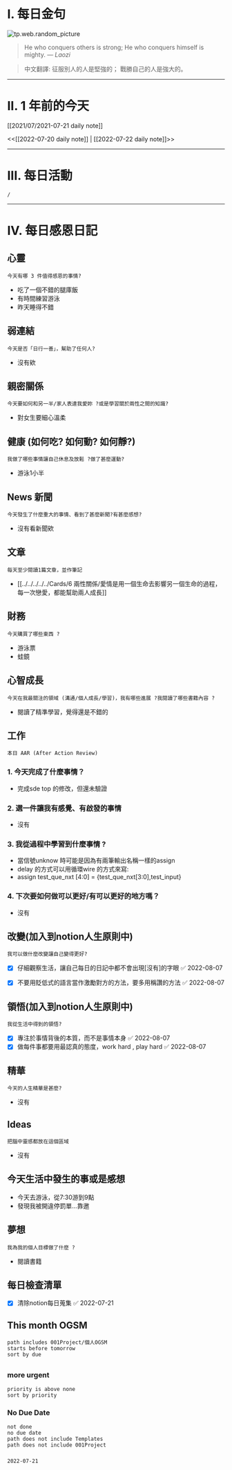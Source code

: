 # I. 每日金句
![tp.web.random_picture](https://images.unsplash.com/photo-1657635495653-72d14e0c2f06?crop=entropy&cs=tinysrgb&fit=crop&fm=jpg&h=1080&ixid=MnwxfDB8MXxyYW5kb218MHx8fHx8fHx8MTY1ODQxMDQ2NQ&ixlib=rb-1.2.1&q=80&w=1920) <br>
> He who conquers others is strong; He who conquers himself is mighty.
> — <cite>Laozi</cite>

>中文翻譯:
>征服別人的人是堅強的； 戰勝自己的人是強大的。
---

# II. 1 年前的今天
[[2021/07/2021-07-21 daily note]]

<<[[2022-07-20 daily note]] | [[2022-07-22 daily note]]>>

---
# III. 每日活動
```ActivityHistory
/

```

---
# IV. 每日感恩日記
## 心靈
```note-brown
今天有哪 3 件值得感恩的事情?
```
- 吃了一個不錯的腿庫飯
- 有時間練習游泳
- 昨天睡得不錯

## 弱連結
```note-brown
今天是否「日行一善」，幫助了任何人?
```
- 沒有欸

## 親密關係
```note-brown
今天要如何和另一半/家人表達我愛妳 ?或是學習關於兩性之間的知識?
```
- 對女生要細心溫柔

## 健康 (如何吃? 如何動? 如何靜?)
```note-brown
我做了哪些事情讓自己休息及放鬆 ?做了甚麼運動?
```
- 游泳1小半

## News 新聞
```note-brown
今天發生了什麼重大的事情、看到了甚麼新聞?有甚麼感想?
```
- 沒有看新聞欸

## 文章
```note-brown
每天至少閱讀1篇文章，並作筆記
```
- [[../../../../../Cards/6 兩性關係/愛情是用一個生命去影響另一個生命的過程，每一次戀愛，都能幫助兩人成長]]

## 財務
```note-brown
今天購買了哪些東西 ?
```
- 游泳票
- 蛙鏡

## 心智成長
```note-brown
今天在我最關注的領域 (溝通/個人成長/學習)，我有哪些進展 ?我閱讀了哪些書籍內容 ?
```
- 閱讀了精準學習，覺得還是不錯的

## 工作
```note-brown
本日 AAR (After Action Review)
```

### 1. 今天完成了什麼事情？ 
- 完成sde top 的修改，但還未驗證

### 2. 選一件讓我有感覺、有啟發的事情 
- 沒有

### 3. 我從過程中學習到什麼事情 ? 
- 當信號unknow 時可能是因為有兩筆輸出名稱一樣的assign 
- delay 的方式可以用循環wire 的方式來寫:
- assign test_que_nxt [4:0] = {test_que_nxt[3:0],test_input}

### 4. 下次要如何做可以更好/有可以更好的地方嗎？
- 沒有

## 改變(加入到notion人生原則中)
```note-brown
我可以做什麼改變讓自己變得更好?
```
- [x] 仔細觀察生活，讓自己每日的日記中都不會出現[沒有]的字眼 ✅ 2022-08-07
- [x] 不要用貶低式的語言當作激勵對方的方法，要多用稱讚的方法 ✅ 2022-08-07


## 領悟(加入到notion人生原則中)
```note-brown
我從生活中得到的領悟?
```
- [x] 專注於事情背後的本質，而不是事情本身 ✅ 2022-08-07
- [x] 做每件事都要用最認真的態度，work hard , play hard ✅ 2022-08-07

## 精華
```note-brown
今天的人生精華是甚麼?
```
- 沒有

## Ideas
```note-brown
把腦中靈感都放在這個區域
```
- 沒有

## 今天生活中發生的事或是感想
- 今天去游泳，從7:30游到9點
- 發現我被開違停罰單...靠邀

## 夢想
```note-brown
我為我的個人目標做了什麼 ?
```
- 閱讀書籍

## 每日檢查清單
- [x] 清除notion每日蒐集 ✅ 2022-07-21
 

## This month OGSM 
```
path includes 001Project/個人OGSM
starts before tomorrow
sort by due
```

##  
### more urgent
```
priority is above none
sort by priority
```
### No Due Date
```
not done
no due date
path does not include Templates
path does not include 001Project
```

### 

```
2022-07-21
```

